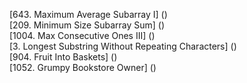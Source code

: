 [643. Maximum Average Subarray I] ()  
[209. Minimum Size Subarray Sum] ()  
[1004. Max Consecutive Ones III] ()  
[3. Longest Substring Without Repeating Characters] ()  
[904. Fruit Into Baskets] ()  
[1052. Grumpy Bookstore Owner] ()  
